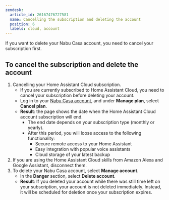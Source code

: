 ```yaml
---
zendesk:
  article_id: 26167476727581
  name: Cancelling the subscription and deleting the account
  position: 6
  labels: cloud, account
---
```


If you want to delete your Nabu Casa account, you need to cancel your subscription first.

## To cancel the subscription and delete the account

1. Cancelling your Home Assistant Cloud subscription.
   - If you are currently subscribed to Home Assistant Cloud, you need to cancel your subscription before deleting your account.
   - Log in to your [Nabu Casa account](https://account.nabucasa.com/), and under **Manage plan**, select **Cancel plan**.
   - **Result**: the page shows the date when the Home Assistant Cloud account subscription will end.
     - The end date depends on your subscription type (monthly or yearly).
     - After this period, you will loose access to the following functionality:
       - Secure remote access to your Home Assistant
       - Easy integration with popular voice assistants
       - Cloud storage of your latest backup
2. If you are using the Home Assistant Cloud skills from Amazon Alexa and Google Assistant, disconnect them.
3. To delete your Nabu Casa account, select **Manage account**.
   - In the **Danger** section, select **Delete account**.
   - **Result**: If you deleted your account while there was still time left on your subscription, your account is not deleted immediately. Instead, it will be scheduled for deletion once your subscription expires.
